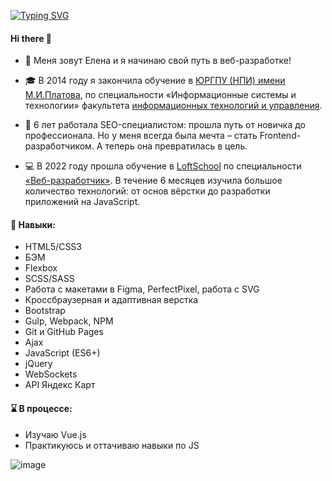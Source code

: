 [![Typing SVG](https://readme-typing-svg.herokuapp.com?color=%2336BCF7&lines=В+разработку+по+любви+💜)](https://git.io/typing-svg)

#### Hi there 👋

- 👾 Меня зовут Елена и я начинаю свой путь в веб-разработке!

- 🎓 В 2014 году я закончила обучение в [ЮРГПУ (НПИ) имени М.И.Платова](https://www.npi-tu.ru/), по специальности «Информационные системы и технологии» факультета [информационных технологий и управления](https://www.npi-tu.ru/university/faculty/fitu/).

- 🔎 6 лет работала SEO-специалистом: прошла путь от новичка до профессионала. Но у меня всегда была мечта – стать Frontend-разработчиком. А теперь она превратилась в цель.

- 💻 В 2022 году прошла обучение в [LoftSchool](https://loftschool.com/) по специальности [«Веб-разработчик»](https://loftschool.com/professions/web-developer/). В течение 6 месяцев изучила большое количество технологий: от основ вёрстки до разработки приложений на JavaScript.


#### 🔧 Навыки:
- HTML5/CSS3
- БЭМ
- Flexbox
- SCSS/SASS
- Работа с макетами в Figma, PerfectPixel, работа с SVG
- Кроссбраузерная и адаптивная верстка
- Bootstrap
- Gulp, Webpack, NPM
- Git и GitHub Pages
- Ajax
- JavaScript (ES6+)
- jQuery
- WebSockets
- API Яндекс Карт

#### ⌛ В процессе:
- Изучаю Vue.js
- Практикуюсь и оттачиваю навыки по JS

![image](https://github.com/tlenchik/tlenchik/blob/main/nyan.gif)
